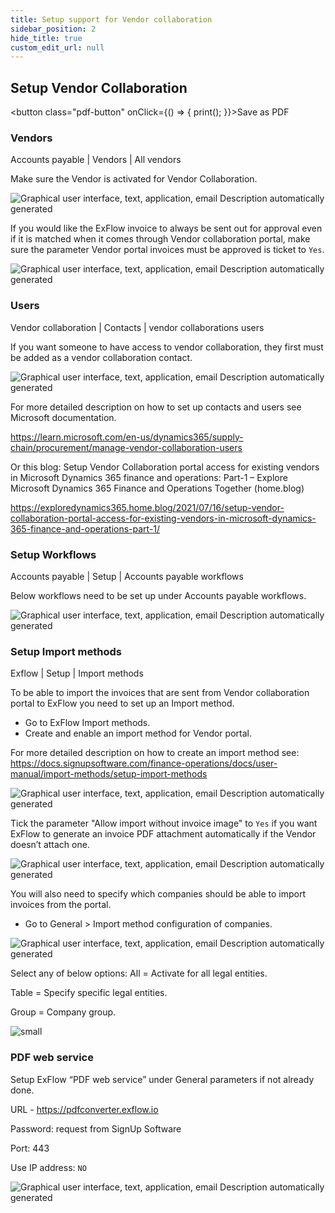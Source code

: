 ```yaml
---
title: Setup support for Vendor collaboration
sidebar_position: 2
hide_title: true
custom_edit_url: null
---
```

## Setup Vendor Collaboration 
<button class="pdf-button" onClick={() => { print(); }}>Save as PDF</button>

### Vendors
Accounts payable | Vendors | All vendors

Make sure the Vendor is activated for Vendor Collaboration.

![Graphical user interface, text, application, email Description automatically generated](@site/static/img/media/image372.png)

If you would like the ExFlow invoice to always be sent out for approval even if it is matched when it comes through Vendor collaboration portal, make sure the parameter Vendor portal invoices must be approved is ticket to `Yes`.

![Graphical user interface, text, application, email Description automatically generated](@site/static/img/media/image373.png)

### Users
Vendor collaboration | Contacts | vendor collaborations users 

If you want someone to have access to vendor collaboration, they first must be added as a vendor collaboration contact.

![Graphical user interface, text, application, email Description automatically generated](@site/static/img/media/image374.png)

For more detailed description on how to set up contacts and users see Microsoft documentation.

https://learn.microsoft.com/en-us/dynamics365/supply-chain/procurement/manage-vendor-collaboration-users

Or this blog: 
Setup Vendor Collaboration portal access for existing vendors in Microsoft Dynamics 365 finance and operations: Part-1 – Explore Microsoft Dynamics 365 Finance and Operations Together (home.blog)

https://exploredynamics365.home.blog/2021/07/16/setup-vendor-collaboration-portal-access-for-existing-vendors-in-microsoft-dynamics-365-finance-and-operations-part-1/

### Setup Workflows
Accounts payable | Setup | Accounts payable workflows

Below workflows need to be set up under Accounts payable workflows.

![Graphical user interface, text, application, email Description automatically generated](@site/static/img/media/image375.png)

### Setup Import methods
Exflow | Setup | Import methods

To be able to import the invoices that are sent from Vendor collaboration portal to ExFlow you need to set up an Import method.

- Go to ExFlow Import methods.
- Create and enable an import method for Vendor portal. 

For more detailed description on how to create an import method see: https://docs.signupsoftware.com/finance-operations/docs/user-manual/import-methods/setup-import-methods

![Graphical user interface, text, application, email Description automatically generated](@site/static/img/media/image376.png)

Tick the parameter "Allow import without invoice image" to `Yes` if you want ExFlow to generate an invoice PDF attachment automatically if the Vendor doesn’t attach one. 

![Graphical user interface, text, application, email Description automatically generated](@site/static/img/media/image377.png)

You will also need to specify which companies should be able to import invoices from the portal.

- Go to General > Import method configuration of companies.

![Graphical user interface, text, application, email Description automatically generated](@site/static/img/media/image378.png)

Select any of below options:
All = Activate for all legal entities.

Table = Specify specific legal entities.

Group = Company group.

![small](@site/static/img/media/image379.png)

### PDF web service
Setup ExFlow “PDF web service” under General parameters if not already done.

URL - https://pdfconverter.exflow.io

Password: request from SignUp Software

Port: 443

Use IP address: `NO`

![Graphical user interface, text, application, email Description automatically generated](@site/static/img/media/image380.png)



